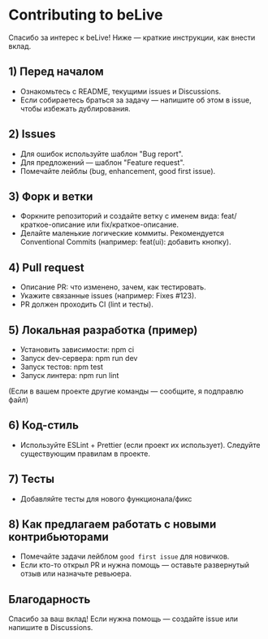 # Contributing to beLive

Спасибо за интерес к beLive! Ниже — краткие инструкции, как внести вклад.

## 1) Перед началом
- Ознакомьтесь с README, текущими issues и Discussions.
- Если собираетесь браться за задачу — напишите об этом в issue, чтобы избежать дублирования.

## 2) Issues
- Для ошибок используйте шаблон "Bug report".
- Для предложений — шаблон "Feature request".
- Помечайте лейблы (bug, enhancement, good first issue).

## 3) Форк и ветки
- Форкните репозиторий и создайте ветку с именем вида: feat/краткое-описание или fix/краткое-описание.
- Делайте маленькие логические коммиты. Рекомендуется Conventional Commits (например: feat(ui): добавить кнопку).

## 4) Pull request
- Описание PR: что изменено, зачем, как тестировать.
- Укажите связанные issues (например: Fixes #123).
- PR должен проходить CI (lint и тесты).

## 5) Локальная разработка (пример)
- Установить зависимости: npm ci
- Запуск dev-сервера: npm run dev
- Запуск тестов: npm test
- Запуск линтера: npm run lint

(Если в вашем проекте другие команды — сообщите, я подправлю файл)

## 6) Код-стиль
- Используйте ESLint + Prettier (если проект их использует). Следуйте существующим правилам в проекте.

## 7) Тесты
- Добавляйте тесты для нового функционала/фикс

## 8) Как предлагаем работать с новыми контрибьюторами
- Помечайте задачи лейблом `good first issue` для новичков.
- Если кто-то открыл PR и нужна помощь — оставьте развернутый отзыв или назначьте ревьюера.

## Благодарность
Спасибо за ваш вклад! Если нужна помощь — создайте issue или напишите в Discussions.